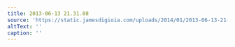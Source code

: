 ```yaml
---
title: 2013-06-13 21.31.08
source: 'https://static.jamesdigioia.com/uploads/2014/01/2013-06-13-21-31-08-scaled.jpg'
altText: ''
caption: ''
---
```


